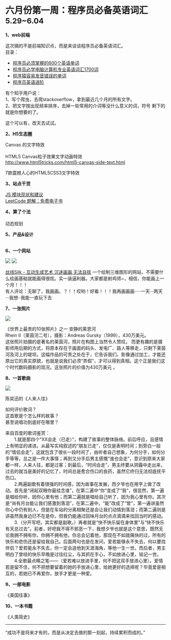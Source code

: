 

# 六月份第一周：程序员必备英语词汇  <small>5.29~6.04</small>

__1、web前端__    
    
这次搞的不是前端知识点，而是来谈谈程序员必备英语词汇。  
目录：   
- [程序员必须掌握的600个英语单词](http://www.cnblogs.com/hdic/p/5996282.html)
- [程序员必学电脑计算机专业英语词汇1700词](https://www.shanbay.com/wordbook/104791/)  
- [程序猿容易发音错误的单词](http://mp.weixin.qq.com/s/ASqgELXno6IjP6b3ipjUHA) 
- [程序员英语进阶](https://github.com/byoungd/english-level-up-tips-for-chinese-programmers-and-designers/blob/master/README.md)   


有个知乎用户说：  
  1、写个爬虫，去爬stackoverflow，拿到最近几个月的所有文字。  
  2、把文字按出现频率排序，去掉一些常用的介词等没什么意义的词，符号
  剩下的就是你想要的了。  

这个可以有，改天去试试。   

__2、H5生态圈__   

Canvas 的文字特效   
       
HTML5 Canvas粒子效果文字动画特效  
http://www.html5tricks.com/html5-canvas-side-text.html

7款震撼人心的HTML5CSS3文字特效
  
    
__3、站点干货__    
      
[JS 模块现状和建议](https://medium.com/webpack/the-state-of-javascript-modules-4636d1774358)   
[LeetCode 题解：免费电子书](https://www.gitbook.com/book/siddontang/leetcode-solution/details)
    
__4、算了个法__     
      
  动态规划
   
__5、产品&设计__        
   
         
 
__6、一个网站__
  
  ![](https://github.com/bluezhan/weeky/raw/master/docs/img/61-1.png) 
  ![](https://github.com/bluezhan/weeky/raw/master/docs/img/61-2.png) 

  [丝线Silk - 互动生成艺术 沉迷画画 无法自拔](http://weavesilk.com)
  一个绘制三维图形的网站，不需要什么绘画基础就能画得很炫。实一装逼利器。大家都是射鸡师~，相信，你能画上一个月！！！  
  有人评论：无聊了，我画画。？！！哎哟！好看！！！我再画画画·····一天···两天···我想··我能一直玩下去  

__7、一张照片__   

  ![](https://github.com/bluezhan/weeky/raw/master/images/61-3.jpg) 

  《世界上最贵的10张照片》之一 安静的莱恩河  
  Rhein II（莱茵河二号），摄影：Andreas Gursky（1999），430万美元。  
  这张照片拍摄的是著名的莱茵河，照片在构图上当然令人赞叹。 
  而更有趣的是摄影师用后期的方式，将原本存在于画面的码头、发电厂、路人等移走，只剩下莱茵河及河上的堤坝。这幅作品的可贵之处在于，它告诉我们，影像通过加工，才能还原出它的真实原貌，也就是说我们必须“弄假”，才可以得到真相。这个正是我们这个时代数码摄影的现况。这张照片的价值为430万美元 。      

__8、一首歌曲__  

  ![](https://github.com/bluezhan/weeky/raw/master/images/61-4.jpg) 

  陈奕迅的《人来人往》   

  如何评价歌词？  
  这首歌是个怎么样的故事？  
  甚至说唱功到底好在哪里？ 

  来自百度的歌词鉴赏：    
　　1.就是那四个“XX会走（已走）”，构建了故事的整体脉络。前后呼应，且感情上有明显的递进。从最写实纯叙述的“朋友已走”，仅仅是表明时间；到旁白一般的“情侣会走”，这就包含了很长一段时间了，由听者自己想象，为何分手，如何分手等等，总之是一件大事情；再到又分手后男主感慨“谁也会走”，意识到原来大家都一样，人来人往，都是过客；到最后，“时间会走”，男主终要从阴霾中走出来，过去的就当是美好的记忆了，时间总是愈合伤口的良药，虽然它终归无法彻底抚平伤口。   
　　2.两遍副歌有着很强的时间感，因为故事在发展，而夕爷也在用字上做了改动。首先是“闭起双眼你最挂念谁”，在第二遍中“你”变成了“我”，很显然，第一遍是唱给你听，因你心里有他；而第二遍就是唱给自己听了，因为我心里有你。其次是“尚有月台能让我们感激到落泪”，在第二遍中，“能”改成了“曾”，第一遍讲虽然你心中仍有别人，但是在车站的分离相聚还是会让我们动情到落泪；而第二遍则是讲虽然我身边已不在是你，但我仍能通过回味月台的点点滴滴来找回当时的感动。    
　　3.（分开写吧，其实都是副歌。）再者就是“快不快乐留在身体里”与“快不快乐有天总过去”。前者，好吧我不得不邪恶一下，我想夕爷也就是这个意思，既然无论我拥不拥有你，你拥不拥有他，你总会记着他，那现在不如就痛快的过，所有的快乐和悲伤还是留给我自己。后面两句也是在发问，爱若能够永不失去，何以要找伴侣？爱若能永不失去，你一定会追他到天涯海角，等他一生一世。而后者，男主明白了曾经的快乐早晚是过往红尘，与其抓在手心，不如放进心里，铭记一世。  
　　4.全歌最点睛之笔——（爱若难以放进手里，何不把这双手放进心里）。爱情若是留不住，何不把想要留着的她的手放进心里，给她更好的选择呢？毕竟爱是相互的，若她已不再爱你，放手才更是一种爱。   


__9、一部电影__   

  《美国往事》  

__10、一本书籍__ 

  《人类简史》  



-------------------

“成功不是将来才有的，而是从决定去做的那一刻起，持续累积而成的。”


